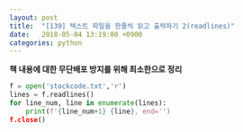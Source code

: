 ```yaml
---
layout: post
title:  "[139] 텍스트 파일을 한줄씩 읽고 출력하기 2(readlines)"
date:   2018-05-04 13:19:00 +0900
categories: python
---
```


**책 내용에 대한 무단배포 방지를 위해 최소한으로 정리**

```python
f = open('stockcode.txt','r')
lines = f.readlines()
for line_num, line in enumerate(lines):
	print(f'{line_num+1} {line}, end='')
f.close()
```
